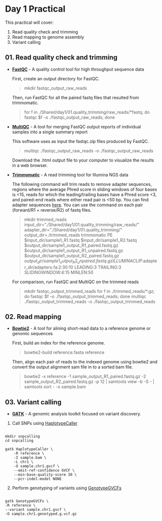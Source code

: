# Day 1 Practical

This practical will cover:

1. Read quality check and trimming
2. Read mapping to genome assembly
3. Variant calling
   

## 01. Read quality check and trimming

* **[FastQC](http://www.bioinformatics.babraham.ac.uk/projects/fastqc/)** - A quality control tool for high throughput sequence data

    First, create an output directory for FastQC.
    > mkdir fastqc_output_raw_reads

    Then, run FastQC for all the paired fastq files that resulted from trimmomatic.
    > for f in ./Shared/day1/01.quality_trimming/raw_reads/*fastq; do fastqc $f -o ./fastqc_output_raw_reads; done

* **[MultiQC](https://multiqc.info)** - A tool for merging FastQC output reports of individual samples into a single summary report

    This software uses as input the fastqc.zip files produced by FastQC.
    > multiqc ./fastqc_output_raw_reads -o ./fastqc_output_raw_reads

    Download the .html output file to your computer to visualize the results in a web browser.

* **[Trimmomatic](http://www.usadellab.org/cms/?page=trimmomatic)** - A read trimming tool for Illumina NGS data

    The following command will trim reads to remove adapter sequences, regions where the average Phred score in sliding windows of four bases is <15, reads for which the leading/trailing bases have a Phred score <3, and paired-end reads where either read pair is <50 bp. You can find adapter sequences [here](https://support-docs.illumina.com/SHARE/AdapterSequences/Content/SHARE/FrontPages/AdapterSeq.htm). You can use the command on each pair (forward/R1 + reverse/R2) of fastq files.

    > mkdir trimmed_reads
    > input_dir="./Shared/day1/01.quality_trimming/raw_reads/"
    > adapter_dir="./Shared/day1/01.quality_trimming/"
    > output_dir=./trimmed_reads
    > trimmomatic PE $input_dir/sample1_R1.fastq $input_dir/sample1_R2.fastq $output_dir/sample1_output_R1_paired.fastq.gz $output_dir/sample1_output_R1_unpaired.fastq.gz $output_dir/sample1_output_R2_paired.fastq.gz $output_dir/sample1_output_R2_unpaired.fastq.gz ILLUMINACLIP:$adapter_dir/adapters.fa:2:30:10 LEADING:3 TRAILING:3 SLIDINGWINDOW:4:15 MINLEN:50

    For comparison, run FastQC and MultiQC on the trimmed reads
    > mkdir fastqc_output_trimmed_reads
    > for f in ./trimmed_reads/*.gz; do fastqc $f -o ./fastqc_output_trimmed_reads; done
    > multiqc ./fastqc_output_trimmed_reads -o ./fastqc_output_trimmed_reads

## 02. Read mapping

* **[Bowtie2](https://bowtie-bio.sourceforge.net/bowtie2/manual.shtml)** - A tool for alining short-read data to a reference genome or genomic sequences

    First, build an index for the reference genome.
    > bowtie2-build reference.fasta reference

    Then, align each pair of reads to the indexed genome using bowtie2 and convert the output alignment sam file in to a sorted bam file.
    > bowtie2 -x reference -1 sample_output_R1_paired.fastq.gz -2 sample_output_R2_paired.fastq.gz -p 12 | samtools view -b -S - | samtools sort - -o sample.bam

## 03. Variant calling

* **[GATK](https://gatk.broadinstitute.org/hc/en-us)** - A genomic analysis toolkit focused on variant discovery.
  
1. Call SNPs using [HaplotypeCaller](https://gatk.broadinstitute.org/hc/en-us/articles/360037225632-HaplotypeCaller)

```

mkdir snpcalling
cd snpcalling

gatk HaplotypeCaller \
    -R reference \
    -I sample.bam \
    -L chr1 \
    -O sample.chr1.gvcf \
    --emit-ref-confidence GVCF \
    --min-base-quality-score 30 \
    --pcr-indel-model NONE

```

2. Perform genotyping of variants using [GenotypeGVCFs](https://gatk.broadinstitute.org/hc/en-us/articles/13832766863259-GenotypeGVCFs)

```

gatk GenotypeGVCFs \
-R reference \
--variant sample.chr1.gvcf \
-O sample.chr1.genotyped.g.vcf.gz

```

